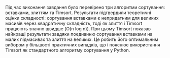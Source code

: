 Під час виконання завдання було перевірено три алгоритми сортування: вставками, злиттям та Timsort.
Результати підтвердили теоретичні оцінки складності: сортування вставками є непридатним для великих масивів через квадратичну складність, тоді як злиття і Timsort працюють значно швидше (O(n log n)).
При цьому Timsort показав найкращі результати завдяки поєднанню сортування вставками на малих підмасивах та злиття на великих.
Це робить його оптимальним вибором у більшості практичних випадків, що і пояснює використання Timsort як стандартного алгоритму сортування у Python.

